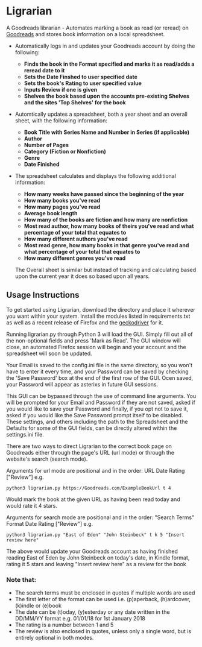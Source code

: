 # Ligrarian

A Goodreads librarian - Automates marking a book as read (or reread) on [Goodreads](https://www.goodreads.com/) and stores book information on a local spreadsheet.


  * Automatically logs in and updates your Goodreads account by doing the following:  

    * **Finds the book in the Format specified and marks it as read/adds a reread date to it**
    * **Sets the Date Finshed to user specified date**
    * **Sets the book's Rating to user specified value**
    * **Inputs Review if one is given**
    * **Shelves the book based upon the accounts pre-existing Shelves and the sites 'Top Shelves' for the book**

  * Automtically updates a spreadsheet, both a year sheet and an overall sheet, with the following information:

    * **Book Title with Series Name and Number in Series (if applicable)**
    * **Author**
    * **Number of Pages**
    * **Category (Fiction or Nonfiction)**
    * **Genre**
    * **Date Finished**

  * The spreadsheet calculates and displays the following additional information:  

    * **How many weeks have passed since the beginning of the year**
    * **How many books you've read**
    * **How many pages you've read**
    * **Average book length**
    * **How many of the books are fiction and how many are nonfiction**
    * **Most read author, how many books of theirs you've read and what percentage of your total that equates to**
    * **How many different authors you've read**
    * **Most read genre, how many books in that genre you've read and what percentage of your total that equates to**
    * **How many different genres you've read**

    The Overall sheet is similar but instead of tracking and calculating based upon the current year it does so based upon all years. 


## Usage Instructions

To get started using Ligrarian, download the directory and place it wherever you want within your system. Install the modules listed in requirements.txt as well as a recent release of Firefox and the [geckodriver](https://github.com/mozilla/geckodriver) for it.

Running ligrarian.py through Python 3 will load the GUI. Simply fill out all of the non-optional fields and press 'Mark as Read'. The GUI window will close, an automated Firefox session will begin and your account and the spreadsheet will soon be updated.

Your Email is saved to the config.ini file in the same directory, so you won't have to enter it every time, and your Password can be saved by checking the 'Save Password' box at the end of the first row of the GUI. Ocen saved, your Password will appear as asterixs in future GUI sessions.

This GUI can be bypassed through the use of command line arguments. You will be prompted for your Email and Password if they are not saved, asked if you would like to save your Password and finally, if you opt not to save it, asked if you would like the Save Password prompt itself to be disabled. These settings, and others including the path to the Spreadsheet and the Defaults for some of the GUI fields, can be directly altered within the settings.ini file.

There are two ways to direct Ligrarian to the correct book page on Goodreads either through the page's URL (url mode) or through the website's search (search mode).

Arguments for url mode are positional and in the order:
URL Date Rating ["Review"] e.g.

```
python3 ligrarian.py https://Goodreads.com/ExampleBookUrl t 4
```
Would mark the book at the given URL as having been read today and would rate it 4 stars.

Arguments for search mode are positional and in the order:
"Search Terms" Format Date Rating ["Review"] e.g.

```
python3 ligrarian.py "East of Eden" "John Steinbeck" t k 5 "Insert review here"
```
The above would update your Goodreads account as having finished reading East of Eden by John Steinbeck on today's date, in Kindle format, rating it 5 stars and leaving "Insert review here" as a review for the book

### Note that:
* The search terms must be enclosed in quotes if multiple words are used
* The first letter of the format can be used i.e. (p)aperback, (h)ardcover, (k)indle or (e)book
* The date can be (t)oday, (y)esterday or any date written in the DD/MM/YY format e.g. 01/01/18 for 1st January 2018
* The rating is a number between 1 and 5
* The review is also enclosed in quotes, unless only a single word, but is entirely optional in both modes.
